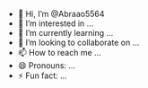 - 👋 Hi, I’m @Abraao5564
- 👀 I’m interested in ...
- 🌱 I’m currently learning ...
- 💞️ I’m looking to collaborate on ...
- 📫 How to reach me ...
- 😄 Pronouns: ...
- ⚡ Fun fact: ...

<!---
Abraao5564/Abraao5564 is a ✨ special ✨ repository because its `README.md` (this file) appears on your GitHub profile.
You can click the Preview link to take a look at your changes.
--->
